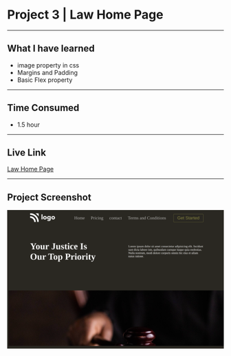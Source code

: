 # Project 3 | Law Home Page
---

## What I have learned 

- image property in css
- Margins and Padding
- Basic Flex property
---
## Time Consumed

- 1.5 hour

---
## Live Link
[Law Home Page](https://project-3-by-yash.netlify.app/)

---

## Project Screenshot
![Project-3](/assignment%203.png)